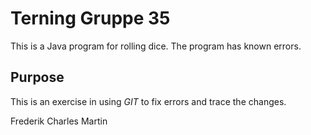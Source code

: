 # Terning Gruppe 35
This is a Java program for rolling dice.
The program has known errors. 

## Purpose
This is an exercise in using _GIT_ to fix errors and trace the changes.

Frederik Charles Martin
